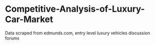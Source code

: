 # Competitive-Analysis-of-Luxury-Car-Market
Data scraped from edmunds.com, entry level luxury vehicles discussion forums
